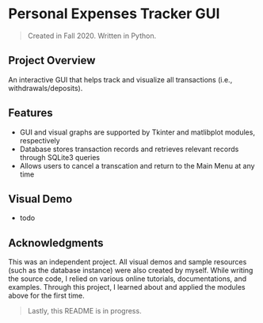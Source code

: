 # Personal Expenses Tracker GUI
> Created in Fall 2020. Written in Python.

## Project Overview
An interactive GUI that helps track and visualize all transactions (i.e., withdrawals/deposits).

## Features
- GUI and visual graphs are supported by Tkinter and matlibplot modules, respectively
- Database stores transaction records and retrieves relevant records through SQLite3 queries
- Allows users to cancel a transcation and return to the Main Menu at any time

## Visual Demo
- todo

## Acknowledgments
This was an independent project. All visual demos and sample resources (such as the database instance) were also created by myself. While writing the source code, I relied on various online tutorials, documentations, and examples. Through this project, I learned about and applied the modules above for the first time. 

> Lastly, this README is in progress.

